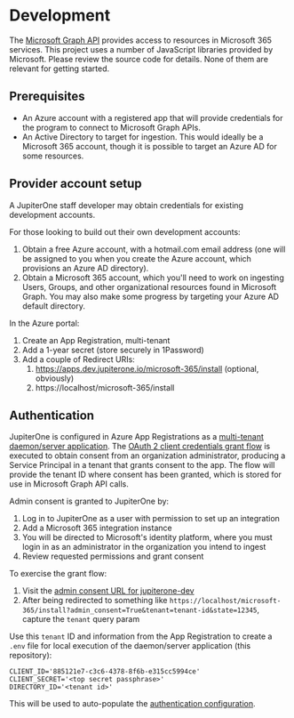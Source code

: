 # Development

The [Microsoft Graph API][msgraph-api] provides access to resources in Microsoft
365 services. This project uses a number of JavaScript libraries provided by
Microsoft. Please review the source code for details. None of them are relevant
for getting started.

## Prerequisites

- An Azure account with a registered app that will provide credentials for the
  program to connect to Microsoft Graph APIs.
- An Active Directory to target for ingestion. This would ideally be a Microsoft
  365 account, though it is possible to target an Azure AD for some resources.

## Provider account setup

A JupiterOne staff developer may obtain credentials for existing development
accounts.

For those looking to build out their own development accounts:

1. Obtain a free Azure account, with a hotmail.com email address (one will be
   assigned to you when you create the Azure account, which provisions an Azure
   AD directory).
1. Obtain a Microsoft 365 account, which you'll need to work on ingesting Users,
   Groups, and other organizational resources found in Microsoft Graph. You may
   also make some progress by targeting your Azure AD default directory.

In the Azure portal:

1. Create an App Registration, multi-tenant
1. Add a 1-year secret (store securely in 1Password)
1. Add a couple of Redirect URIs:
   1. https://apps.dev.jupiterone.io/microsoft-365/install (optional, obviously)
   1. https://localhost/microsoft-365/install

## Authentication

JupiterOne is configured in Azure App Registrations as a [multi-tenant
daemon/server application][daemon-app]. The [OAuth 2 client credentials grant
flow][oauth2-client-cred-flow] is executed to obtain consent from an
organization administrator, producing a Service Principal in a tenant that
grants consent to the app. The flow will provide the tenant ID where consent has
been granted, which is stored for use in Microsoft Graph API calls.

Admin consent is granted to JupiterOne by:

1. Log in to JupiterOne as a user with permission to set up an integration
1. Add a Microsoft 365 integration instance
1. You will be directed to Microsoft's identity platform, where you must login
   in as an administrator in the organization you intend to ingest
1. Review requested permissions and grant consent

To exercise the grant flow:

1. Visit the [admin consent URL for jupiterone-dev][admin-consent-j1dev]
1. After being redirected to something like
   `https://localhost/microsoft-365/install?admin_consent=True&tenant=tenant-id&state=12345`,
   capture the `tenant` query param

Use this `tenant` ID and information from the App Registration to create a
`.env` file for local execution of the daemon/server application (this
repository):

```
CLIENT_ID='885121e7-c3c6-4378-8f6b-e315cc5994ce'
CLIENT_SECRET='<top secret passphrase>'
DIRECTORY_ID='<tenant id>'
```

This will be used to auto-populate the
[authentication configuration](../src/instanceConfigFields.json).

[msgraph-api]: https://docs.microsoft.com/en-us/graph/overview
[daemon-app]:
  https://docs.microsoft.com/en-us/azure/active-directory/develop/scenario-daemon-overview
[oauth2-client-cred-flow]:
  https://docs.microsoft.com/en-us/azure/active-directory/develop/v2-oauth2-client-creds-grant-flow#protocol-diagram
[admin-consent-j1dev]:
  https://login.microsoftonline.com/common/adminconsent?client_id=885121e7-c3c6-4378-8f6b-e315cc5994ce&state=12345&redirect_uri=https://localhost/microsoft-365/install
